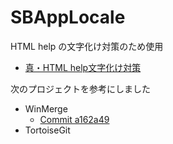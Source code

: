 ﻿# SBAppLocale

HTML help の文字化け対策のため使用
- [真・HTML help文字化け対策](https://www.slideshare.net/slideshow/htmlhelp/12046823)

次のプロジェクトを参考にしました
- WinMerge
  - [Commit a162a49](https://github.com/WinMerge/winmerge/commit/a162a491fbd25f62ea7f4ada562d9167107bae22)
- TortoiseGit
